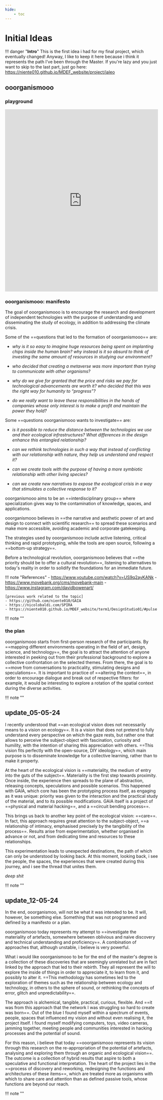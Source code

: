 ```yaml
---
hide:
    - toc
---
```

# Initial Ideas

!!! danger "**Intro**"
     This is the first idea i had for my final project, which eventually changed! 
     Anyway, I like to keep it here because i think it represents the path I've been through the Master. 
     If you're lazy and you just want to skip to the last part, just go here: https://niente010.github.io/MDEF_website/project/jaleo

## **ooorganismooo**

### **playground**

<iframe 
    width="100%" 
    height="600" 
    src="https://miro.com/app/live-embed/uXjVKP4K5Yg=/?moveToViewport=-3935,-2010,8482,5593&embedId=535850381350" 
    frameborder="0" 
    scrolling="no" 
    allow="fullscreen; clipboard-read; clipboard-write" 
    allowfullscreen>
</iframe>

### **ooorganismooo: manifesto**

The goal of ooorganismooo is to encourage the research and development of independent technologies with the purpose of understanding and disseminating the study of ecology, in addition to addressing the climate crisis.

Some of the ==questions that led to the formation of ooorganismooo== are:

- *why is it so easy to imagine huge resources being spent on implanting chips inside the human brain?* *why instead is it so absurd to think of investing the same amount of resources in studying our environment?*

- *who decided that creating a metaverse was more important than trying to communicate with other organisms?*

- *why do we give for granted that the price and risks we pay for technological advancements are worth it?* *who decided that this was the right way for humanity to “progress”?*

- *do we really want to leave these responsibilities in the hands of companies whose only interest is to make a profit and maintain the power they hold?*


Some ==questions ooorganismooo wants to investigate== are:

- *is it possible to reduce the distance between the technologies we use and their ecological infrastructures? What differences in the design enhance this entangled relationship?*

 - *can we rethink technologies in such a way that instead of conflicting with our relationship with nature, they help us understand and respect it?*
    
- *can we create tools with the purpose of having a more symbiotic relationship with other living species?*
    
- *can we create new narratives to expose the ecological crisis in a way that stimulates a collective response to it?*
    
ooorganismooo aims to be an ==interdisciplinary group== where specialization gives way to the contamination of knowledge, spaces, and applications.

ooorganismooo believes in ==the narrative and aesthetic power of art and design to connect with scientific research== to spread these scenarios and make more accessible, avoiding academic and corporate gatekeeping.

The strategies used by ooorganismooo include active listening, critical thinking and rapid prototyping, while the tools are open source, following a ==bottom-up strategy==.

Before a technological revolution, ooorganismooo believes that ==the priority should be to offer a cultural revolution==, listening to alternatives to today's reality in order to solidify the foundations for an immediate future.

!!! note "References"
    - https://www.youtube.com/watch?v=US9q2ayKANk
    - https://www.movebank.org/cms/movebank-main
    - https://www.instagram.com/davidbowenart/

    [previous work related to the topic]
    - https://github.com/niente010/GAIA
    - https://nicolobaldi.com/SPIRA
    - https://niente010.github.io/MDEF_website/term1/DesignStudio01/#pulse

!!! note ""

### **the plan** 
ooorganismooo starts from first-person research of the participants.
By ==mapping different environments operating in the field of art, design, science, and technology==, the goal is to attract the attention of anyone interested in peeking out from their professional background to explore a collective confrontation on the selected themes.
From there, the goal is to ==move from conversations to practicality, stimulating designs and speculations==.
It is important to practice of ==altering the context==, in order to encourage dialogue and break out of respective filters: for example, it would be interesting to explore a rotation of the spatial context during the diverse activities.

!!! note ""

## **update_05-05-24**
I recently understood that ==an ecological vision does not necessarily means to a vision on ecology==.
It is a vision that does not pretend to fully understand every perspective on which the gaze rests, but rather one that allows to perceive the subject-object with fascination, curiosity and humility, with the intention of sharing this appreciation with others.
==This vision fits perfectly with the open-source, DIY ideology==, which main purpose is to disseminate knowledge for a collective learning, rather than to make it property.

At the heart of the ecological vision is ==materiality, the medium of entry into the guts of the subject==.
Materiality is the first step towards proximity.
Once inside, the experience then spreads to the plane of abstraction, releasing concepts, speculations and possible scenarios.
This happened with GAIA, which core has been the prototyping process itself, as engaging as it was unique: priority was given to the interaction and the practical study of the material, and to its possible modifications. GAIA itself is a project of ==physical and material hacking==, and a ==circuit bending process==.

This brings us back to another key point of the ecological vision: ==care==. 
In fact, this approach requires great attention to the subject-object, ==a relationship of intimacy, emphasised precisely by the tangibility of the process==.
Results arise from experimentation, whether organised in advance or not, and from dedicating time and resources to these relationships.

This experimentation leads to unexpected destinations, the path of which can only be understood by looking back.
At this moment, looking back, i see the people, the spaces, the experiences that were created during this journey, and i see the thread that unites them.

_deep shit_

!!! note ""

## **update_12-05-24**
In the end, ooorganismoo, will not be what it was intended to be.
It will, however, be something else. Something that was not programmed and defined by a manifesto or a plan.

ooorganismooo today represents my attempt to ==investigate the materiality of artefacts, somewhere between oblivious and naive discovery and technical understanding and proficiency==. 
A combination of approaches that, although unstable, i believe is very powerful.

What i would like ooorganismooo to be for the end of the master's degree is a collection of these discoveries that are seemingly unrelated but are in fact linked by the approach that led to their rebirth.
They all represent the will to explore the inside of things in order to appreciate it, to learn from it, and possibly to alter it. ==This methodology has sometimes led to the exploration of themes such as the relationship between ecology and technology, in others to the sphere of sound, or rethinking the concepts of error, glitch and unpredictability==.

The approach is alchemical, tangible, practical, curious, flexible.
And ==it was from this approach that the network I was struggling so hard to create was born==.
Out of the blue I found myself within a spectrum of events, people, spaces that influenced my vision and without even realising it, the project itself.
I found myself modifying computers, toys, video cameras, jamming together, meeting people and communities interested in hacking processes and the potential of sound.

For this reason, i believe that today ==ooorganismooo represents its vision through this research on the re-appropriation of the potential of artefacts, analysing and exploring them through an organic and ecological vision==.
The outcome is a collection of hybrid results that aspire to both a speculative and functional interpretation.
The heart of the project lies in the ==process of discovery and reworking, redesigning the functions and architectures of these items==, which are treated more as organisms with which to share care and attention than as defined passive tools, whose functions are beyond our reach.

!!! note ""
